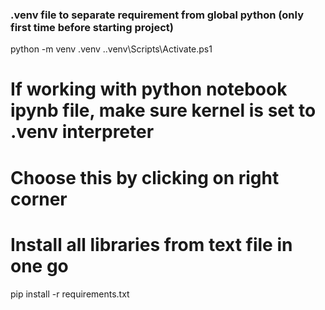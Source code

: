 ### .venv file to separate requirement from global python (only first time before starting project)

python -m venv .venv
.\.venv\Scripts\Activate.ps1

# If working with python notebook ipynb file, make sure kernel is set to .venv interpreter
# Choose this by clicking on right corner

# Install all libraries from text file in one go
pip install -r requirements.txt
